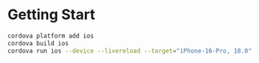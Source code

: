 # Getting Start

```bash
cordova platform add ios
cordova build ios
cordova run ios --device --livereload --target="iPhone-16-Pro, 18.0"
```
